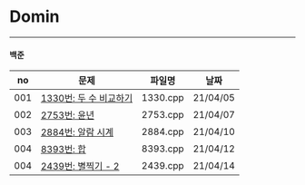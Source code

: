 # Domin
---

#### 백준

|no|문제|파일명|날짜|
|-----|------------------------------------------------------------------|----------|----------|
| 001 | [1330번: 두 수 비교하기](https://www.acmicpc.net/problem/1330)    | 1330.cpp | 21/04/05 |
| 002 | [2753번: 윤년](https://www.acmicpc.net/problem/2753)             | 2753.cpp | 21/04/07 |
| 003 | [2884번: 알람 시계](https://www.acmicpc.net/problem/2884)        | 2884.cpp | 21/04/10 |
| 004 | [8393번: 합](https://www.acmicpc.net/problem/8393)                | 8393.cpp | 21/04/12 |
| 004 | [2439번: 별찍기 - 2](https://www.acmicpc.net/problem/2439)        | 2439.cpp | 21/04/14 |
